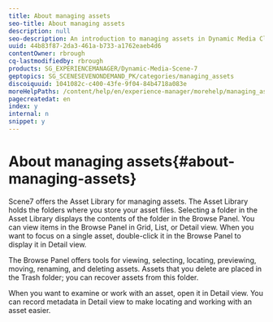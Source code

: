 ```yaml
---
title: About managing assets
seo-title: About managing assets
description: null
seo-description: An introduction to managing assets in Dynamic Media Classic (Scene7)
uuid: 44b83f87-2da3-461a-b733-a1762eaeb4d6
contentOwner: rbrough
cq-lastmodifiedby: rbrough
products: SG_EXPERIENCEMANAGER/Dynamic-Media-Scene-7
geptopics: SG_SCENESEVENONDEMAND_PK/categories/managing_assets
discoiquuid: 1041082c-c400-43fe-9f04-84b4718a083e
moreHelpPaths: /content/help/en/experience-manager/morehelp/managing_assets;/content/help/en/experience-manager/morehelp/managing_assets
pagecreatedat: en
index: y
internal: n
snippet: y
---
```


# About managing assets{#about-managing-assets}

 Scene7 offers the Asset Library for managing assets. The Asset Library holds the folders where you store your asset files. Selecting a folder in the Asset Library displays the contents of the folder in the Browse Panel. You can view items in the Browse Panel in Grid, List, or Detail view. When you want to focus on a single asset, double-click it in the Browse Panel to display it in Detail view.

The Browse Panel offers tools for viewing, selecting, locating, previewing, moving, renaming, and deleting assets. Assets that you delete are placed in the Trash folder; you can recover assets from this folder.

When you want to examine or work with an asset, open it in Detail view. You can record metadata in Detail view to make locating and working with an asset easier. 
